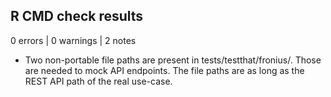 ## R CMD check results

0 errors | 0 warnings | 2 notes

* Two non-portable file paths are present in tests/testthat/fronius/. Those are needed to
mock API endpoints. The file paths are as long as the REST API path of the real use-case.
